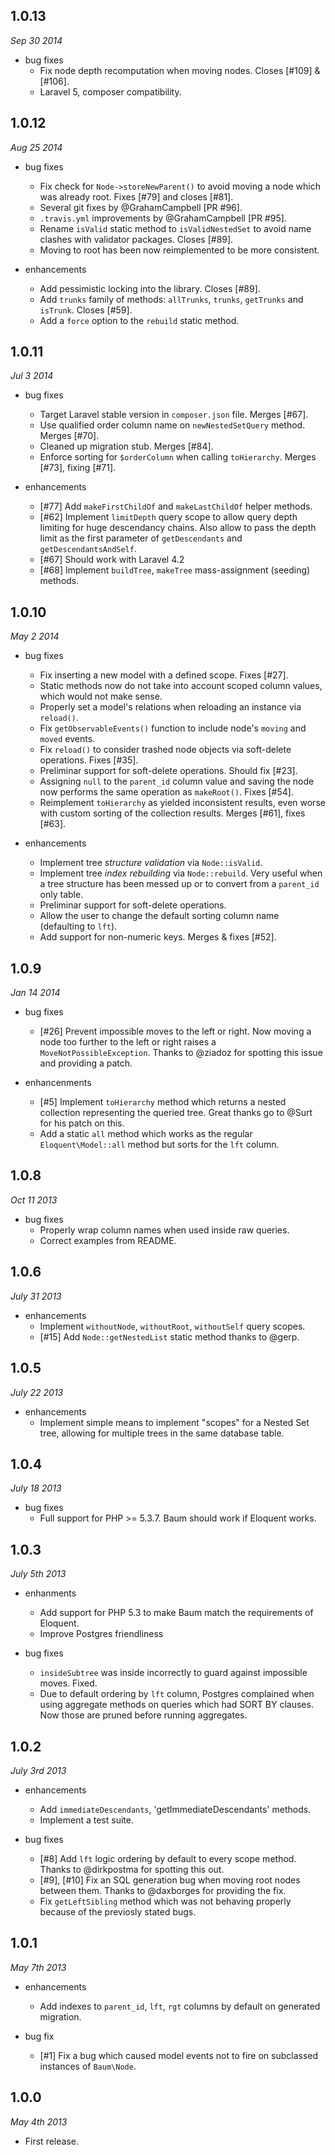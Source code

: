 ## 1.0.13
_Sep 30 2014_
* bug fixes
  - Fix node depth recomputation when moving nodes. Closes [#109] & [#106].
  - Laravel 5, composer compatibility.

## 1.0.12
_Aug 25 2014_
* bug fixes
  - Fix check for `Node->storeNewParent()` to avoid moving a node which was already root. Fixes [#79] and closes [#81].
  - Several git fixes by @GrahamCampbell [PR #96].
  - `.travis.yml` improvements by @GrahamCampbell [PR #95].
  - Rename `isValid` static method to `isValidNestedSet` to avoid name clashes with validator packages. Closes [#89].
  - Moving to root has been now reimplemented to be more consistent.

* enhancements
  - Add pessimistic locking into the library. Closes [#89].
  - Add `trunks` family of methods: `allTrunks`, `trunks`, `getTrunks` and `isTrunk`. Closes [#59].
  - Add a `force` option to the `rebuild` static method.

## 1.0.11
_Jul 3 2014_
* bug fixes
  - Target Laravel stable version in `composer.json` file. Merges [#67].
  - Use qualified order column name on `newNestedSetQuery` method. Merges [#70].
  - Cleaned up migration stub. Merges [#84].
  - Enforce sorting for `$orderColumn` when calling `toHierarchy`. Merges [#73], fixing [#71].

* enhancements
  - [#77] Add `makeFirstChildOf` and `makeLastChildOf` helper methods.
  - [#62] Implement `limitDepth` query scope to allow query depth limiting for huge descendancy chains. Also allow to pass the depth limit as the first parameter of `getDescendants` and `getDescendantsAndSelf`.
  - [#67] Should work with Laravel 4.2
  - [#68] Implement `buildTree`, `makeTree` mass-assignment (seeding) methods.

## 1.0.10
_May 2 2014_
* bug fixes
  - Fix inserting a new model with a defined scope. Fixes [#27].
  - Static methods now do not take into account scoped column values, which
  would not make sense.
  - Properly set a model's relations when reloading an instance via `reload()`.
  - Fix `getObservableEvents()` function to include node's `moving` and `moved`
  events.
  - Fix `reload()` to consider trashed node objects via soft-delete operations.
  Fixes [#35].
  - Preliminar support for soft-delete operations. Should fix [#23].
  - Assigning `null` to the `parent_id` column value and saving the node now
  performs the same operation as `makeRoot()`. Fixes [#54].
  - Reimplement `toHierarchy` as yielded inconsistent results, even worse with custom sorting of the collection results. Merges [#61], fixes [#63].

* enhancements
  - Implement tree *structure validation* via `Node::isValid`.
  - Implement tree *index rebuilding* via `Node::rebuild`. Very useful when a tree
  structure has been messed up or to convert from a `parent_id` only table.
  - Preliminar support for soft-delete operations.
  - Allow the user to change the default sorting column name (defaulting to `lft`).
  - Add support for non-numeric keys. Merges & fixes [#52].


## 1.0.9
_Jan 14 2014_

* bug fixes
  - [#26] Prevent impossible moves to the left or right. Now moving a node too
  further to the left or right raises a `MoveNotPossibleException`. Thanks to
  @ziadoz for spotting this issue and providing a patch.

* enhancenments
  - [#5] Implement `toHierarchy` method which returns a nested collection
  representing the queried tree. Great thanks go to @Surt for his patch on this.
  - Add a static `all` method which works as the regular `Eloquent\Model::all`
  method but sorts for the `lft` column.

## 1.0.8
_Oct 11 2013_

* bug fixes
  - Properly wrap column names when used inside raw queries.
  - Correct examples from README.

## 1.0.6
_July 31 2013_

* enhancements
  - Implement `withoutNode`, `withoutRoot`, `withoutSelf` query scopes.
  - [#15] Add `Node::getNestedList` static method thanks to @gerp.

## 1.0.5
_July 22 2013_

* enhancements
  - Implement simple means to implement "scopes" for a Nested Set tree, allowing
  for multiple trees in the same database table.

## 1.0.4
_July 18 2013_

* bug fixes
  - Full support for PHP >= 5.3.7. Baum should work if Eloquent works.

## 1.0.3
_July 5th 2013_

* enhanments
  - Add support for PHP 5.3 to make Baum match the requirements of Eloquent.
  - Improve Postgres friendliness

* bug fixes
  - `insideSubtree` was inside incorrectly to guard against impossible moves. Fixed.
  - Due to default ordering by `lft` column, Postgres complained when using
  aggregate methods on queries which had SORT BY clauses. Now those are pruned
  before running aggregates.


## 1.0.2
_July 3rd 2013_

* enhancements
  - Add `immediateDescendants`, 'getImmediateDescendants' methods.
  - Implement a test suite.

* bug fixes
  - [#8] Add `lft` logic ordering by default to every scope method. Thanks to
  @dirkpostma for spotting this out.
  - [#9], [#10] Fix an SQL generation bug when moving root nodes between them.
  Thanks to @daxborges for providing the fix.
  - Fix `getLeftSibling` method which was not behaving properly because of
  the previosly stated bugs.

## 1.0.1
_May 7th 2013_

* enhancements
  - Add indexes to `parent_id`, `lft`, `rgt` columns by default on generated
  migration.

* bug fix
  - [#1] Fix a bug which caused model events not to fire on subclassed instances
  of `Baum\Node`.


## 1.0.0
_May 4th 2013_

* First release.

